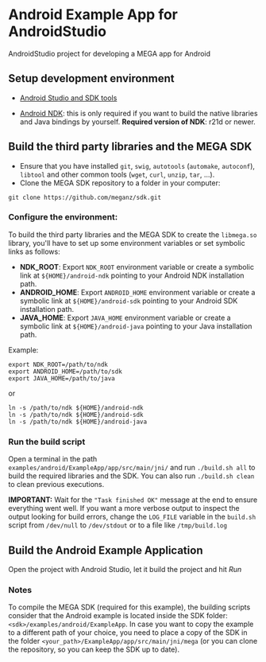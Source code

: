 # Android Example App for AndroidStudio

AndroidStudio project for developing a MEGA app for Android

## Setup development environment

* [Android Studio and SDK tools](https://developer.android.com/studio)

* [Android NDK](https://developer.android.com/ndk/downloads): this is only required if you want to build the native libraries and Java bindings by yourself. **Required version of NDK**: r21d or newer.

## Build the third party libraries and the MEGA SDK

* Ensure that you have installed `git`, `swig`, `autotools` (`automake`, `autoconf`), `libtool` and other common tools (`wget`, `curl`, `unzip`, `tar`, ...).
* Clone the MEGA SDK repository to a folder in your computer:
```
git clone https://github.com/meganz/sdk.git
```
### Configure the environment:

To build the third party libraries and the MEGA SDK to create the `libmega.so` library, you'll have to set up some environment variables or set symbolic links as follows:

* **NDK_ROOT**: Export `NDK_ROOT` environment variable or create a symbolic link at `${HOME}/android-ndk` pointing to your Android NDK installation path.
* **ANDROID_HOME**: Export `ANDROID_HOME` environment variable or create a symbolic link at `${HOME}/android-sdk` pointing to your Android SDK installation path.
* **JAVA_HOME**: Export `JAVA_HOME` environment variable or create a symbolic link at `${HOME}/android-java` pointing to your Java installation path.

Example:
```
export NDK_ROOT=/path/to/ndk
export ANDROID_HOME=/path/to/sdk
export JAVA_HOME=/path/to/java
```
or
```
ln -s /path/to/ndk ${HOME}/android-ndk
ln -s /path/to/ndk ${HOME}/android-sdk
ln -s /path/to/ndk ${HOME}/android-java
```

### Run the build script
Open a terminal in the path `examples/android/ExampleApp/app/src/main/jni/` and run `./build.sh all` to build the required libraries and the SDK. You can also run `./build.sh clean` to clean previous executions.

**IMPORTANT:** Wait for the `"Task finished OK"` message at the end to ensure everything went well. If you want a more verbose output to inspect the output looking for build errors, change the `LOG_FILE` variable in the `build.sh` script from `/dev/null` to `/dev/stdout` or to a file like `/tmp/build.log`

## Build the Android Example Application
Open the project with Android Studio, let it build the project and hit _*Run*_

### Notes

To compile the MEGA SDK (required for this example), the building scripts consider that the Android example is located inside the SDK folder: `<sdk>/examples/android/ExampleApp`. In case you want to copy the example to a different path of your choice, you need to place a copy of the SDK in the folder `<your_path>/ExampleApp/app/src/main/jni/mega` (or you can clone the repository, so you can keep the SDK up to date).
